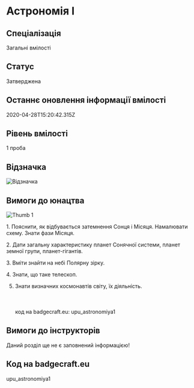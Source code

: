 # Астрономія І

## Спеціалізація

Загальні вмілості

## Статус

Затверджена

## Останнє оновлення інформації вмілості

2020-04-28T15:20:42.315Z

## Рівень вмілості

1 проба

## Відзначка

![Відзначка](../images/Astronomiia_I/___________1.jpg)

## Вимоги до юнацтва

<p><img alt="Thumb            1" src="/uploads/textareas/bootsy/image/86/small___________-1.jpg"><br></p><p>1. Пояснити, як відбувається затемнення Сонця і Місяця.
Намалювати схему. Знати фази Місяця.</p>

<p>2. Дати загальну характеристику планет Сонячної системи, планет
земної групи, планет-гігантів.</p>

<p>3. Вміти знайти на небі Полярну зірку.</p>

<p>4. Знати, що таке телескоп.</p>

5. Знати визначних космонавтів світу, їх діяльність.<br><br><br><br>код на badgecraft.eu: upu_astronomiya1<br>

## Вимоги до інструкторів

Даний розділ ще не є заповнений інформацією!

## Код на badgecraft.eu

upu_astronomiya1